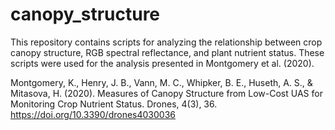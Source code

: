 # canopy_structure

This repository contains scripts for analyzing the relationship between crop canopy structure, RGB spectral reflectance, and plant nutrient status. These scripts were used for the analysis presented in Montgomery et al. (2020).

Montgomery, K., Henry, J. B., Vann, M. C., Whipker, B. E., Huseth, A. S., & Mitasova, H. (2020). Measures of Canopy Structure from Low-Cost UAS for Monitoring Crop Nutrient Status. Drones, 4(3), 36. https://doi.org/10.3390/drones4030036
